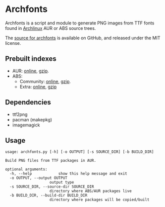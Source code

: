# Archfonts

Archfonts is a script and module to generate PNG images from TTF fonts
found in [Archlinux](http://www.archlinux.org/) AUR or ABS source
trees.

The [source for archfonts](http://github.com/ternstor/archfonts) is
available on GitHub, and released under the MIT license.

## Prebuilt indexes

* AUR: [online](http://ternstor.github.com/archfonts/aur.html),
[gzip](http://ternstor.github.com/archfonts/aur.tar.gz).
* ABS: 
    * Community: [online](http://ternstor.github.com/archfonts/community.html),
    [gzip](http://ternstor.github.com/archfonts/community.tar.gz).
    * Extra: [online](http://ternstor.github.com/archfonts/extra.tar.gz),
    [gzip](http://ternstor.github.com/archfonts/extra.html)

## Dependencies

* ttf2png
* pacman (makepkg)
* imagemagick

## Usage

	usage: archfonts.py [-h] [-o OUTPUT] [-s SOURCE_DIR] [-b BUILD_DIR]

	Build PNG files from TTF packages in AUR.

	optional arguments:
	  -h, --help            show this help message and exit
	  -o OUTPUT, --output OUTPUT
		                output type
	  -s SOURCE_DIR, --source-dir SOURCE_DIR
		                directory where ABS/AUR packages live
	  -b BUILD_DIR, --build-dir BUILD_DIR
		                directory where packages will be copied/built
